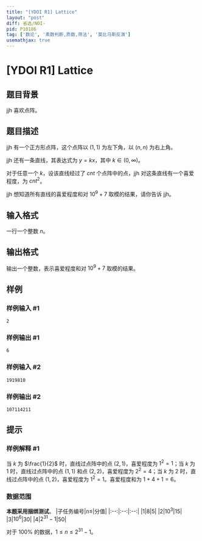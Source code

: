 ```yaml
---
title: "[YDOI R1] Lattice"
layout: "post"
diff: 省选/NOI-
pid: P10186
tag: ['数论', '素数判断,质数,筛法', '莫比乌斯反演']
usemathjax: true
---
```


# [YDOI R1] Lattice
## 题目背景

jjh 喜欢点阵。
## 题目描述

jjh 有一个正方形点阵，这个点阵以 $(1,1)$ 为左下角，以 $(n,n)$ 为右上角。

jjh 还有一条直线，其表达式为 $y=kx$，其中 $k\in(0,\infty)$。

对于任意一个 $k$，设该直线经过了 $cnt$ 个点阵中的点，jjh 对这条直线有一个喜爱程度，为 $cnt^2$。

jjh 想知道所有直线的喜爱程度和对 $10^9+7$ 取模的结果，请你告诉 jjh。
## 输入格式

一行一个整数 $n$。
## 输出格式

输出一个整数，表示喜爱程度和对 $10^9+7$ 取模的结果。
## 样例

### 样例输入 #1
```
2
```
### 样例输出 #1
```
6
```
### 样例输入 #2
```
1919810
```
### 样例输出 #2
```
107114211
```
## 提示

### 样例解释 #1
当 $k$ 为 $\frac{1}{2}$ 时，直线过点阵中的点 $(2,1)$，喜爱程度为 $1^2=1$；当 $k$ 为 $1$ 时，直线过点阵中的点 $(1,1)$ 和点 $(2,2)$，喜爱程度为 $2^2=4$；当 $k$ 为 $2$ 时，直线过点阵中的点 $(1,2)$，喜爱程度为 $1^2=1$。喜爱程度和为 $1+4+1=6$。
### 数据范围
**本题采用捆绑测试**。
|子任务编号|$n\le$|分值|
|:--:|:--:|:--:|
|$1$|$8$|$5$|
|$2$|$10^3$|$15$|
|$3$|$10^6$|$30$|
|$4$|$2^{31}-1$|$50$|

对于 $100\%$ 的数据，$1\le n\le 2^{31}-1$。
